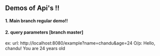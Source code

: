 ## Demos of Api's !!
#### 1. Main branch regular demo!!
#### 2. query parameters [branch master]
ex: url: http://localhost:8080/example?name=chandu&age=24
O/p: Hello, chandu! You are 24 years old
